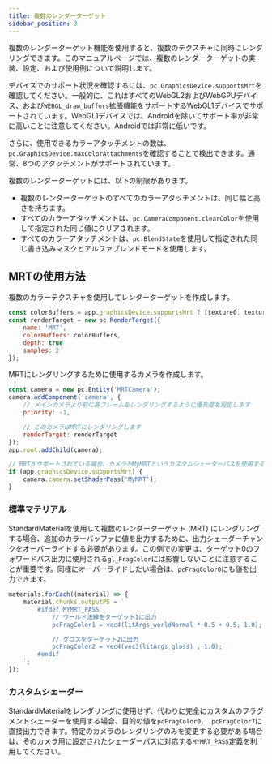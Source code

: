 ```yaml
---
title: 複数のレンダーターゲット
sidebar_position: 3
---
```


複数のレンダーターゲット機能を使用すると、複数のテクスチャに同時にレンダリングできます。このマニュアルページでは、複数のレンダーターゲットの実装、設定、および使用例について説明します。

デバイスでのサポート状況を確認するには、`pc.GraphicsDevice.supportsMrt`を確認してください。一般的に、これはすべてのWebGL2およびWebGPUデバイス、および`WEBGL_draw_buffers`拡張機能をサポートするWebGL1デバイスでサポートされています。WebGL1デバイスでは、Androidを除いてサポート率が非常に高いことに注意してください。Androidでは非常に低いです。

さらに、使用できるカラーアタッチメントの数は、`pc.GraphicsDevice.maxColorAttachments`を確認することで検出できます。通常、8つのアタッチメントがサポートされています。

複数のレンダーターゲットには、以下の制限があります。

- 複数のレンダーターゲットのすべてのカラーアタッチメントは、同じ幅と高さを持ちます。
- すべてのカラーアタッチメントは、`pc.CameraComponent.clearColor`を使用して指定された同じ値にクリアされます。
- すべてのカラーアタッチメントは、`pc.BlendState`を使用して指定された同じ書き込みマスクとアルファブレンドモードを使用します。

## MRTの使用方法

複数のカラーテクスチャを使用してレンダーターゲットを作成します。

```javascript
const colorBuffers = app.graphicsDevice.supportsMrt ? [texture0, texture1, texture2] : [texture0];
const renderTarget = new pc.RenderTarget({
    name: 'MRT',
    colorBuffers: colorBuffers,
    depth: true
    samples: 2
});
```

MRTにレンダリングするために使用するカメラを作成します。

```javascript
const camera = new pc.Entity('MRTCamera');
camera.addComponent('camera', {
    // メインカメラより前に各フレームをレンダリングするように優先度を設定します
    priority: -1,

    // このカメラはMRTにレンダリングします
    renderTarget: renderTarget
});
app.root.addChild(camera);

// MRTがサポートされている場合、カメラがMyMRTというカスタムシェーダーパスを使用するように設定します
if (app.graphicsDevice.supportsMrt) {
    camera.camera.setShaderPass('MyMRT');
}
```

### 標準マテリアル

StandardMaterialを使用して複数のレンダーターゲット (MRT) にレンダリングする場合、追加のカラーバッファに値を出力するために、出力シェーダーチャンクをオーバーライドする必要があります。この例での変更は、ターゲット0のフォワードパス出力に使用される`gl_FragColor`には影響しないことに注意することが重要です。同様にオーバーライドしたい場合は、`pcFragColor0`にも値を出力できます。

```javascript
materials.forEach((material) => {
    material.chunks.outputPS = `
        #ifdef MYMRT_PASS
            // ワールド法線をターゲット1に出力
            pcFragColor1 = vec4(litArgs_worldNormal * 0.5 + 0.5, 1.0);

            // グロスをターゲット2に出力
            pcFragColor2 = vec4(vec3(litArgs_gloss) , 1.0);
        #endif
    `;
});
```

### カスタムシェーダー

StandardMaterialをレンダリングに使用せず、代わりに完全にカスタムのフラグメントシェーダーを使用する場合、目的の値を`pcFragColor0...pcFragColor7`に直接出力できます。特定のカメラのレンダリングのみを変更する必要がある場合は、そのカメラ用に設定されたシェーダーパスに対応する`MYMRT_PASS`定義を利用してください。
